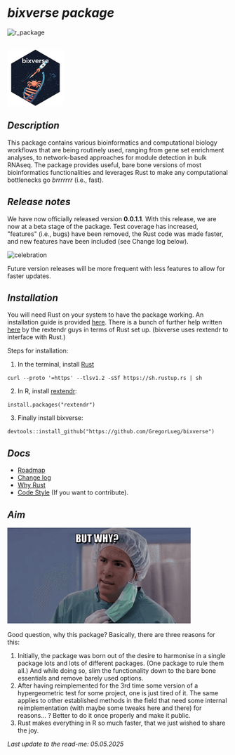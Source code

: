 # *bixverse package*

![r_package](https://img.shields.io/badge/R_package-0.0.1.1-orange) 

</br>

<img src="/misc/pics/bixverse_logo.png" width="128" height="128" alt="bixverse logo">

</br>

## *Description* 

This package contains various bioinformatics and computational biology workflows
that are being routinely used, ranging from gene set enrichment analyses, to 
network-based approaches for module detection in bulk RNAseq. The package provides
useful, bare bone versions of most bioinformatics functionalities and leverages Rust
to make any computational bottlenecks go *brrrrrrr* (i.e., fast).

## *Release notes*

We have now officially released version **0.0.1.1**. With this release, we are
now at a beta stage of the package. Test coverage has increased, "features" 
(i.e., bugs) have been removed, the Rust code was made faster, and new features 
have been included (see Change log below).

<img src="https://media1.tenor.com/m/65jRkhUA2MIAAAAd/yaaay-saturday-night-live.gif" width="320" height="320" alt="celebration">

Future version releases will be more frequent with less features to allow for
faster updates.

## *Installation*

You will need Rust on your system to have the package working. An installation
guide is provided [here](https://www.rust-lang.org/tools/install). There is a 
bunch of further help written [here](https://extendr.github.io/rextendr/index.html)
by the rextendr guys in terms of Rust set up. (bixverse uses rextendr to interface
with Rust.)

Steps for installation: 

1. In the terminal, install [Rust](https://www.rust-lang.org/tools/install) 

```
curl --proto '=https' --tlsv1.2 -sSf https://sh.rustup.rs | sh
```
   
2. In R, install [rextendr](https://extendr.github.io/rextendr/index.html):

```
install.packages("rextendr")
```

3. Finally install bixverse:

```
devtools::install_github("https://github.com/GregorLueg/bixverse")
```
## *Docs*

- [Roadmap](/docs/roadmap.md)
- [Change log](/docs/change_log.md)
- [Why Rust](/docs/why_rust.md)
- [Code Style](/docs/code_style.md) (If you want to contribute).

## *Aim*

<img src="/misc/pics/but_why.png" width="418" height="218" alt="but why">

Good question, why this package? Basically, there are three reasons for this:
1. Initially, the package was born out of the desire to harmonise in a single 
package lots and lots of different packages. (One package to rule them all.) 
And while doing so, slim the functionality down to the bare bone essentials and
remove barely used options.
2. After having reimplemented for the 3rd time some version of a 
hypergeometric test for some project, one is just tired of it. The same applies 
to other established methods in the field that need some internal reimplementation
(with maybe some tweaks here and there) for reasons... ? Better to do it once
properly and make it public.
3. Rust makes everything in R so much faster, that we just wished to share the 
joy.

*Last update to the read-me: 05.05.2025*
